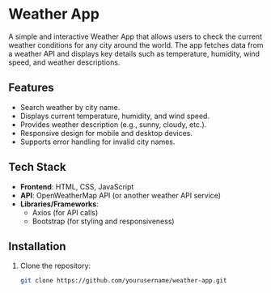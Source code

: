 # Weather App

A simple and interactive Weather App that allows users to check the current weather conditions for any city around the world. The app fetches data from a weather API and displays key details such as temperature, humidity, wind speed, and weather descriptions.

## Features

- Search weather by city name.
- Displays current temperature, humidity, and wind speed.
- Provides weather description (e.g., sunny, cloudy, etc.).
- Responsive design for mobile and desktop devices.
- Supports error handling for invalid city names.

## Tech Stack

- **Frontend**: HTML, CSS, JavaScript
- **API**: OpenWeatherMap API (or another weather API service)
- **Libraries/Frameworks**: 
  - Axios (for API calls)
  - Bootstrap (for styling and responsiveness)

## Installation

1. Clone the repository:

   ```bash
   git clone https://github.com/yourusername/weather-app.git
